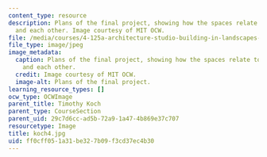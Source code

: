 ```yaml
---
content_type: resource
description: Plans of the final project, showing how the spaces relate to the bridge
  and each other. Image courtesy of MIT OCW.
file: /media/courses/4-125a-architecture-studio-building-in-landscapes-fall-2005/ff0cff051a31be327b09f3cd37ec4b30_koch4.jpg
file_type: image/jpeg
image_metadata:
  caption: Plans of the final project, showing how the spaces relate to the bridge
    and each other.
  credit: Image courtesy of MIT OCW.
  image-alt: Plans of the final project.
learning_resource_types: []
ocw_type: OCWImage
parent_title: Timothy Koch
parent_type: CourseSection
parent_uid: 29c7d6cc-ad5b-72a9-1a47-4b869e37c707
resourcetype: Image
title: koch4.jpg
uid: ff0cff05-1a31-be32-7b09-f3cd37ec4b30
---
```

